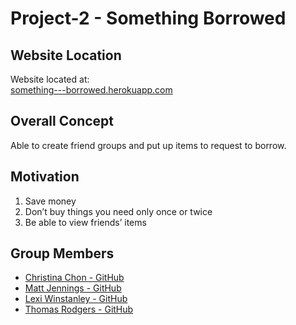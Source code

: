# Project-2 - Something Borrowed
## Website Location
Website located at:  
[something---borrowed.herokuapp.com](https://something---borrowed.herokuapp.com)

## Overall Concept
Able to create friend groups and
put up items to request to borrow.

## Motivation
1. Save money
2. Don’t buy things you need only once or twice
3. Be able to view friends’ items

## Group Members
- [Christina Chon - GitHub](https://github.com/christinachon)
- [Matt Jennings - GitHub](https://github.com/Hollyw00d)
- [Lexi Winstanley - GitHub](https://github.com/lexi-winstanley)
- [Thomas Rodgers - GitHub](https://github.com/trodge)